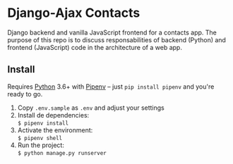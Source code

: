 # Django-Ajax Contacts

Django backend and vanilla JavaScript frontend for a contacts app. The purpose of this repo is to discuss responsabilities of backend (Python) and frontend (JavaScript) code in the architecture of a web app.

## Install

Requires [Python](https://www.python.org/) 3.6+ with [Pipenv](https://docs.pipenv.org/) – just `pip install pipenv` and you're ready to go.

1. Copy `.env.sample` as `.env` and adjust your settings
1. Install de dependencies:<br>`$ pipenv install`
1. Activate the environment:<br>`$ pipenv shell`
1. Run the project:<br>`$ python manage.py runserver`